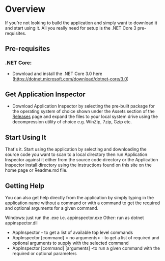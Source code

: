 # Overview

If you're not looking to build the application and simply want to download it and start using it.  All you really need for setup is
the .NET Core 3 pre-requisites.

## Pre-requisites

### .NET Core:
- Download and install the .NET Core 3.0 here (https://dotnet.microsoft.com/download/dotnet-core/3.0)

## Get Application Inspector
- Download Application Inspector by selecting the pre-built package for the operating system of choice shown under the Assets section
of the [Releases](https://github.com/microsoft/ApplicationInspector/releases) page and expand the files to your local system drive
using the decompression utility of choice e.g. WinZip, 7zip, Gzip etc.

## Start Using It

That's it.  Start using the application by selecting and downloading the source code you want to scan to a local directory then run Application 
Inspector against it either from the source code directory or the Application Inspector install directory using the instructions found on this site on the
home page or Readme.md file.  

## Getting Help

You can also get help directly from the application by simply typing in the application name without a command
or with a command to get the required and optional arguments for a given command.

Windows: just run the .exe i.e. appinspector.exe
Other: run as dotnet appinspector.dll

* AppInspector <no arguments> - to get a list of available top level commands
* AppInspector [command] < no arguments> - to get a list of required and optional arguments to supply with the selected command
* AppInspector [command] [arguments] -to run a given command with the required or optional parameters
